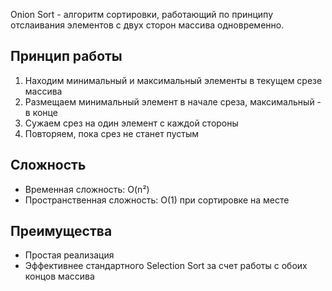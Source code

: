 Onion Sort - алгоритм сортировки, работающий по принципу отслаивания элементов с двух сторон массива одновременно.

## Принцип работы
1. Находим минимальный и максимальный элементы в текущем срезе массива
2. Размещаем минимальный элемент в начале среза, максимальный - в конце
3. Сужаем срез на один элемент с каждой стороны
4. Повторяем, пока срез не станет пустым

## Сложность
- Временная сложность: O(n²)
- Пространственная сложность: O(1) при сортировке на месте

## Преимущества
- Простая реализация
- Эффективнее стандартного Selection Sort за счет работы с обоих концов массива